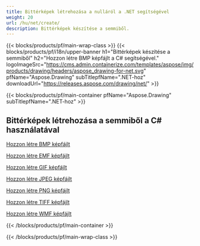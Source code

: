 ```yaml
---
title: Bittérképek létrehozása a nulláról a .NET segítségével
weight: 20
url: /hu/net/create/
description: Bittérképek készítése a semmiből.
---
```


{{< blocks/products/pf/main-wrap-class >}}
{{< blocks/products/pf/i18n/upper-banner h1="Bittérképek készítése a semmiből" h2="Hozzon létre BMP képfájlt a C# segítségével." logoImageSrc="https://cms.admin.containerize.com/templates/aspose/img/products/drawing/headers/aspose_drawing-for-net.svg" pfName="Aspose.Drawing" subTitlepfName=".NET-hoz" downloadUrl="https://releases.aspose.com/drawing/net/" >}}

{{< blocks/products/pf/main-container pfName="Aspose.Drawing" subTitlepfName=".NET-hoz" >}}

<h2>Bittérképek létrehozása a semmiből a C# használatával</h2>

<p><a href="bmp">Hozzon létre BMP képfájlt</a></p>
<p><a href="emf">Hozzon létre EMF képfájlt</a></p>
<p><a href="gif">Hozzon létre GIF képfájlt</a></p>
<p><a href="jpeg">Hozzon létre JPEG képfájlt</a></p>
<p><a href="png">Hozzon létre PNG képfájlt</a></p>
<p><a href="tiff">Hozzon létre TIFF képfájlt</a></p>
<p><a href="wmf">Hozzon létre WMF képfájlt</a></p>

{{< /blocks/products/pf/main-container >}}

{{< /blocks/products/pf/main-wrap-class >}}
